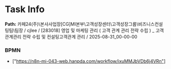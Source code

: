 # Task Info

**Path:** 카페24(주)\본사사업장\[CG]MI본부\고객성장센터\고객성장그룹\비즈니스컨설팅팀\팀장 / cjlee / [283018] 영업 및 마케팅 관리 ( 고객 관계 관리 전략 수립 ) _ 고객관계관리 전략 수립 및 컨설팅고객관계 관리 / 2025-08-31_00-00-00

### BPMN
- ["https://n8n-mi-043-web.hanpda.com/workflow/ixuMMJbVDb6j4VRn"]

